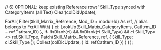 // 6) OPTIONAL: keep existing Reference rows' Skill_Type synced with CategoryItems (all Text)
Clear(colDidUpdate);

ForAll(
    Filter(Skill_Matrix_Reference, Mod_ID = moduleId) As ref,   // alias belongs to ForAll
    With(
        {
            ci: LookUp(Skill_Matrix_CategoryItems, CatItem_ID = ref.CatItem_ID)
        },
        If(
            !IsBlank(ci) &&
            !IsBlank(ci.Skill_Type) &&
            ci.Skill_Type <> ref.Skill_Type,
            Patch(Skill_Matrix_Reference, ref, { Skill_Type: ci.Skill_Type });
            Collect(colDidUpdate, { id: ref.CatItem_ID })
        )
    )
);

